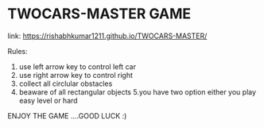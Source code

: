 # TWOCARS-MASTER GAME
link:  https://rishabhkumar1211.github.io/TWOCARS-MASTER/

Rules:
  1. use left arrow key to control left car
  2. use right arrow key to control right
  3. collect all circlular obstacles 
  4. beaware of all rectangular objects
  5.you have two option either you play easy level or hard
 
ENJOY THE GAME ....GOOD LUCK :)
  

